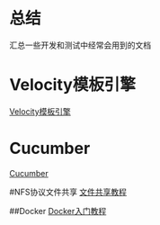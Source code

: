 # 总结
汇总一些开发和测试中经常会用到的文档

# Velocity模板引擎
[Velocity模板引擎](https://github.com/zxgjava/summary-doc/wiki/Velocity%E6%A8%A1%E6%9D%BF%E5%BC%95%E6%93%8E)

# Cucumber
[Cucumber](https://github.com/zxgjava/summary-doc/wiki/cucumber)

#NFS协议文件共享
[文件共享教程](https://github.com/zxgjava/summary-doc/wiki/NFS-share-folder)

##Docker
[Docker入门教程](https://github.com/zxgjava/summary-doc/wiki/docker)